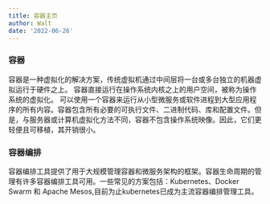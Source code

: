 ```yaml
---
title: 容器主页
author: Walt
date: '2022-06-26'
---
```

### 容器

容器是一种虚拟化的解决方案，传统虚拟机通过中间层将一台或多台独立的机器虚拟运行于硬件之上。
容器直接运行在操作系统内核之上的用户空间，被称为操作系统的虚拟化。
可以使用一个容器来运行从小型微服务或软件进程到大型应用程序的所有内容。容器包含所有必要的可执行文件、二进制代码、库和配置文件。但是，与服务器或计算机虚拟化方法不同，容器不包含操作系统映像。因此，它们更轻便且可移植，其开销很小。

### 容器编排

容器编排工具提供了用于大规模管理容器和微服务架构的框架。容器生命周期的管理有许多容器编排工具可用。一些常见的方案包括：Kubernetes、Docker Swarm 和 Apache Mesos,目前为止kubernetes已成为主流容器编排管理工具。
